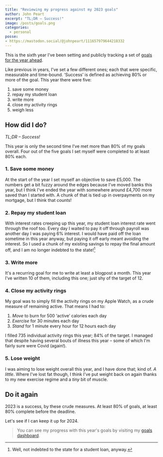 ```yaml
---
title: "Reviewing my progress against my 2023 goals"
author: John Peart
excerpt: "TL;DR – Success!"
image: /posts/goals.png
categories:
  - personal
posse: 
- https://mastodon.social/@johnpeart/111657979644218332
---
```


This is the sixth year I've been setting and publicly tracking a set of [goals for the year ahead](https://www.johnpe.art/goals/). 

Like previous in years, I've set a few different ones; each that were specific, measurable and time-bound. ‘Success’ is defined as achieving 80% or more of the goal. This year there were five:

1. save some money
2. repay my student loan
3. write more
4. close my activity rings
5. weigh less

## How did I do?

*TL;DR – Success!*

This year is only the second time I've met more than 80% of my goals overall. Four out of the five goals I set myself were completed to at least 80% each. 

### 1. Save some money

At the start of the year I set myself an objective to save £5,000. The numbers get a bit fuzzy around the edges because I've moved banks this year, but I think I've ended the year with somewhere around £4,700 more saved than I started with. A chunk of that is tied up in overpayments on my mortgage, but I think that counts!

### 2. Repay my student loan

With interest rates creeping up this year, my student loan interest rate went through the roof too. Every day I waited to pay it off through payroll was another day I was paying 6% interest. I would have paid off the loan sometime in this year anyway, but paying it off early meant avoiding the interest. So I used a chunk of my existing savings to repay the final amount off, and I am no longer indebted to the state![^debt]

[^debt]: Well, not indebted to the state for a student loan, anyway.

### 3. Write more

It's a recurring goal for me to write at least a blogpost a month. This year I've written 10 of them, including this one; just shy of the target of 12.

### 4. Close my activity rings

My goal was to simply fill the activity rings on my Apple Watch, as a crude measure of remaining active. That means I had to:

1. *Move* to burn for 500 ‘active’ calories each day
2. *Exercise* for 30 minutes each day
3. *Stand* for 1 minute every hour for 12 hours each day

I filled 735 individual activity rings this year; 84% of the target. I managed that despite having several bouts of illness this year – some of which I'm fairly sure were Covid (again!). 

### 5. Lose weight

I was aiming to lose weight overall this year, and I have done that; kind of. *A little*. Where I've lost fat though, I think I've put weight back on again thanks to my new exercise regime and a *tiny* bit of muscle.

## Do it again

2023 is a success, by these crude measures. At least 80% of goals, at least 80% complete before the deadline.

Let's see if I can keep it up for 2024.

> You can see my progress with this year's goals by visiting my [goals dashboard](/goals/).
